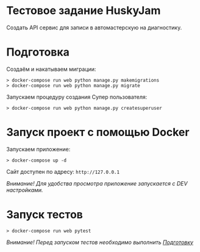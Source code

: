 # Тестовое задание HuskyJam

Создать API сервис для записи в автомастерскую на диагностику.

# Подготовка

Создаём и накатываем миграции:
```
> docker-compose run web python manage.py makemigrations
> docker-compose run web python manage.py migrate
```

Запускаем процедуру создания Супер пользователя:
```
> docker-compose run web python manage.py createsuperuser
```

# Запуск проект с помощью Docker

Запускаем приложение:
```
> docker-compose up -d
```

Сайт доступен по адресу: `http://127.0.0.1` 

*Внимание! Для удобства просмотра приложение запускается с DEV настройками.*

# Запуск тестов

```
> docker-compose run web pytest
```

*Внимание! Перед запуском тестов необходимо выполнить [Подготовку](https://github.com/AlTheOne/garage_api/#%D0%BF%D0%BE%D0%B4%D0%B3%D0%BE%D1%82%D0%BE%D0%B2%D0%BA%D0%B0)*
